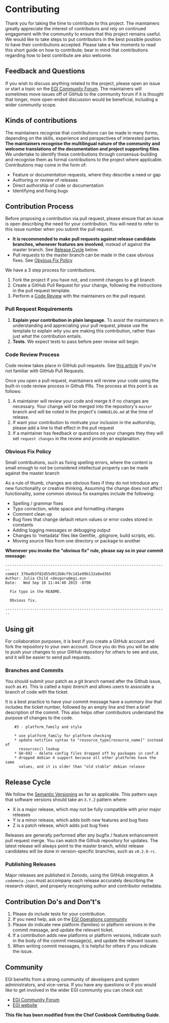 # Contributing

Thank you for taking the time to contribute to this project.
The maintainers greatly appreciate the interest of contributors and rely on continued engagement with the community to ensure that this project remains useful.
We would like to take steps to put contributors in the best possible position to have their contributions accepted.
Please take a few moments to read this short guide on how to contribute; bear in mind that contributions regarding how to best contribute are also welcome.

## Feedback and Questions

If you wish to discuss anything related to the project, please open an issue or start a topic on the [EGI Community Forum](https://community.egi.eu).
The maintainers will sometimes move issues off of GitHub to the community forum if it is thought that longer, more open-ended discussion would be beneficial, including a wider community scope.

## Kinds of contributions

The maintainers recognise that contributions can be made in many forms, depending on the skills, experience and perspectives of interested parties.
**The maintainers recognise the multilingual nature of the community and welcome translations of the documentation and project supporting files**.
We undertake to identify these contributions through consensus-building and recognise them as formal contributions to the project where applicable.
Contributions may come in the form of:

- Feature or documentation requests, where they describe a need or gap
- Authoring or review of releases
- Direct authorship of code or documentation
- Identifying and fixing bugs

## Contribution Process

Before proposing a contribution via pull request, please ensure that an issue is open describing the need for your contribution.
You will need to refer to this issue number when you submit the pull request.
- **It is recommended to make pull requests against release candidate branches, whenever features are involved**, instead of against the master branch. See [Release Cycle](#release-cycle) below.
- Pull requests to the master branch can be made in the case obvious fixes. See [Obvious Fix Policy](#obvious-fix-policy)

We have a 3 step process for contributions. 

  1. Fork the project if you have not, and commit changes to a git branch
  1. Create a GitHub Pull Request for your change, following the instructions in the pull request template.
  1. Perform a [Code Review](#code-review-process) with the maintainers on the pull request.

### Pull Request Requirements

  1. **Explain your contribution in plain language.** To assist the maintainers in understanding and appreciating your pull request, please use the template to explain _why_ you are making this contribution, rather than just _what_ the contribution entails.
  1. **Tests.** We expect tests to pass before peer review will begin.

### Code Review Process

Code review takes place in GitHub pull requests. See [this article](https://help.github.com/articles/about-pull-requests/) if you're not familiar with GitHub Pull Requests.

Once you open a pull request, maintainers will review your code using the built-in code review process in Github PRs. The process at this point is as follows:

1. A maintainer will review your code and merge it if no changes are necessary. Your change will be merged into the repository's `master` branch and will be noted in the project's `CHANGELOG.md` at the time of release.
1. If want your contribution to motivate your inclusion in the authorship, please add a line to that effect in the pull request
1. If a maintainer has feedback or questions on your changes they they will set `request changes` in the review and provide an explanation.

### Obvious Fix Policy

Small contributions, such as fixing spelling errors, where the content is small enough to not be considered intellectual property can be made against the master branch

As a rule of thumb, changes are obvious fixes if they do not introduce any new functionality or creative thinking. Assuming the change does not affect functionality, some common obvious fix examples include the following:

- Spelling / grammar fixes
- Typo correction, white space and formatting changes
- Comment clean up
- Bug fixes that change default return values or error codes stored in constants
- Adding logging messages or debugging output
- Changes to 'metadata' files like Gemfile, .gitignore, build scripts, etc.
- Moving source files from one directory or package to another

**Whenever you invoke the "obvious fix" rule, please say so in your commit message:**

```git
------------------------------------------------------------------------
commit 370adb3f82d55d912b0cf9c1d1e99b132a8ed3b5
Author: Julia Child <devguru@egi.eu>
Date:   Wed Sep 18 11:44:40 2015 -0700

  Fix typo in the README.

  Obvious fix.

------------------------------------------------------------------------
```

## Using git

For collaboration purposes, it is best if you create a GitHub account and fork the repository to your own account. Once you do this you will be able to push your changes to your GitHub repository for others to see and use, and it will be easier to send pull requests.

### Branches and Commits

You should submit your patch as a git branch named after the Github issue, such as `#3`\. This is called a _topic branch_ and allows users to associate a branch of code with the ticket.

It is a best practice to have your commit message have a _summary line_ that includes the ticket number, followed by an empty line and then a brief description of the commit. This also helps other contributors understand the purpose of changes to the code.

```text
    #3 - platform_family and style

    * use platform_family for platform checking
    * update notifies syntax to "resource_type[resource_name]" instead of
      resources() lookup
    * GH-692 - delete config files dropped off by packages in conf.d
    * dropped debian 4 support because all other platforms have the same
      values, and it is older than "old stable" debian release
```

## Release Cycle

We follow the [Semantic Versioning](https://semver.org/) as far as applicable.
This pattern says that software versions should take an `X.Y.Z` pattern where:

- X is a major release, which may not be fully compatible with prior major releases
- Y is a minor release, which adds both new features and bug fixes
- Z is a patch release, which adds just bug fixes

Releases are generally performed after any bugfix / feature enhancement pull request merge. You can watch the Github repository for updates.
The latest release will always point to the master branch, whilst release candidates will be done in version-specific branches, such as `v0.2.0-rc`.

### Publishing Releases

Major releases are published in Zenodo, using the GitHub integration.
A `codemeta.json` must accompany each release accurately describing the research object, and properly recognising author and contributor metadata.

## Contribution Do's and Don't's

  1. Please do include tests for your contribution.
  1. If you need help, ask on the [EGI Operations community](https://community.egi.eu/c/operations)
  1. Please do indicate new platform (families) or platform versions in the commit message, and update the relevant ticket.
  1. If a contribution adds new platforms or platform versions, indicate such in the body of the commit message(s), and update the relevant issues. 
  1. When writing commit messages, it is helpful for others if you indicate the issue.

## Community

EGI benefits from a strong community of developers and system administrators, and vice-versa. If you have any questions or if you would like to get involved in the wider EGI community you can check out:

- [EGI Community Forum](https://community.egi.eu/)
- [EGI website](https://www.egi.eu)

**This file has been modified from the Chef Cookbook Contributing Guide**.
